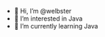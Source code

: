 - 👋 Hi, I’m @welbster
- 👀 I’m interested in Java
- 🌱 I’m currently learning Java




<!---
welbster/welbster is a ✨ special ✨ repository because its `README.md` (this file) appears on your GitHub profile.
You can click the Preview link to take a look at your changes.
--->
